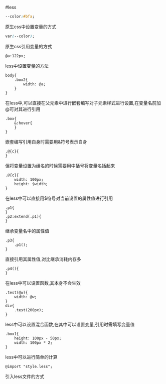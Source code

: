 #less
```css
--color:#bfa;
```
原生css中设置变量的方式
```css
var(--color);
```
原生css引用变量的方式
```less
@a:122px;
```
less中设置变量的方法
```less
body{
    .box2{
        width: @a;
    }
}
```
在less中,可以直接在父元素中进行嵌套编写对子元素样式进行设置,在变量名前加@可对其进行引用
```less
.box{
    &:hover{
    }
}
```
嵌套编写引用自身时需要用&符号表示自身
```less
.@{c}{
}
```
但将变量设置为组名的时候需要用中括号将变量名括起来
```less
.@{c}{
    width: 100px;
    height: $width;
}
```
在less中可以直接用$符号对当前设置的属性值进行引用
```less
.p1{
}
.p2:extend(.p1){
}
```
继承变量名中的属性值
```less
.p3{
    .p1();
}
```
直接引用其属性值,对比继承消耗内存多
```less
.p4(){
}
```
在less中可以设置函数,其本身不会生效
```less
.test(@w){
    width: @w;
}
div{
    .test(200px);
}
```
less中可以设置混合函数,在其中可以设置变量,引用时需填写变量值
```less
.box1{
    height: 100px - 50px;
    width: 100px * 2;
}
```
less中可以进行简单的计算
```less
@import "style.less";
```
引入less文件的方式